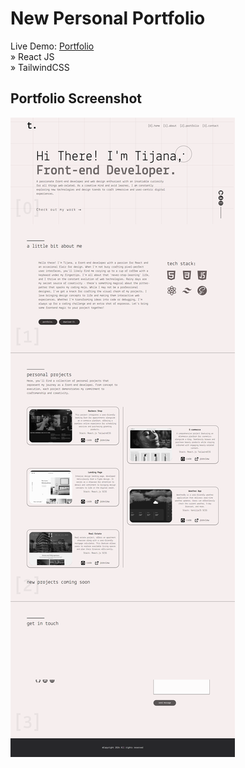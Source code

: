 <h1>New Personal Portfolio</h1>
Live Demo: <a target="blank"  href='https://tijanadjportfolio.vercel.app/'>Portfolio</a> <br>
» React JS <br>
» TailwindCSS


  <h2>Portfolio Screenshot</h2>
<img src='public/portfolioscreen.png'/>



